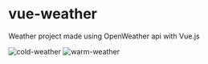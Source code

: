 # vue-weather

Weather project made using OpenWeather api with Vue.js

![cold-weather](https://user-images.githubusercontent.com/36512716/175110837-003c4a7b-4713-4b67-9358-ecee9a087278.png)
![warm-weather](https://user-images.githubusercontent.com/36512716/175110849-72277c69-02a2-4541-8735-77ebd4dad61e.png)

